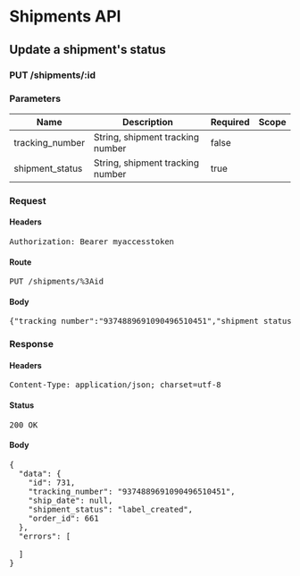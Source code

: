 # Shipments API

## Update a shipment&#39;s status

### PUT /shipments/:id

### Parameters

| Name | Description | Required | Scope |
|------|-------------|----------|-------|
| tracking_number | String, shipment tracking number | false |  |
| shipment_status | String, shipment tracking number | true |  |

### Request

#### Headers

<pre>Authorization: Bearer myaccesstoken</pre>

#### Route

<pre>PUT /shipments/%3Aid</pre>

#### Body

<pre>{"tracking_number":"9374889691090496510451","shipment_status":"label_created"}</pre>

### Response

#### Headers

<pre>Content-Type: application/json; charset=utf-8</pre>

#### Status

<pre>200 OK</pre>

#### Body

<pre>{
  "data": {
    "id": 731,
    "tracking_number": "9374889691090496510451",
    "ship_date": null,
    "shipment_status": "label_created",
    "order_id": 661
  },
  "errors": [

  ]
}</pre>
